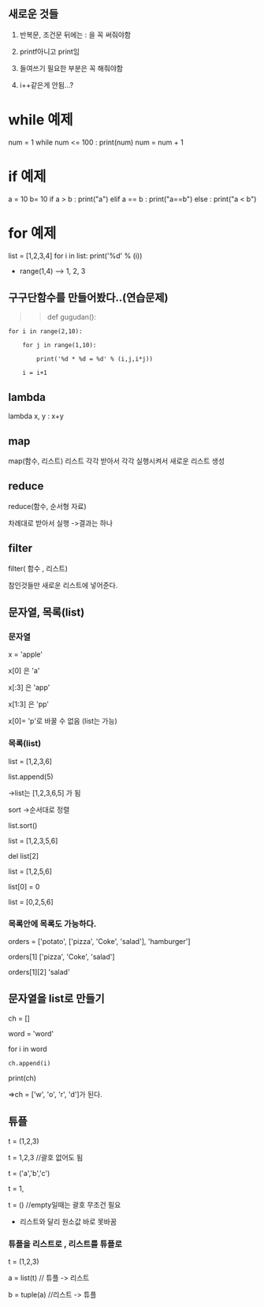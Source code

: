 ## 새로운 것들

1. 반복문, 조건문 뒤에는 : 을 꼭 써줘야함

2. printf아니고 print임

3. 들여쓰기 필요한 부분은 꼭 해줘야함

4. i++같은게 안됨...?

# while 예제

num = 1
while num <= 100 :
    print(num)
    num = num + 1
# if 예제
a = 10
b= 10
if a > b :
    print("a")
elif a == b :
    print("a==b")
else :
    print("a < b")


# for 예제

list = [1,2,3,4]
for i in list:
    print('%d' % (i))

* range(1,4) --> 1, 2, 3

## 구구단함수를 만들어봤다..(연습문제)

>> def gugudan():

    for i in range(2,10):

        for j in range(1,10):

            print('%d * %d = %d' % (i,j,i*j))

        i = i+1

## lambda
 lambda x, y : x+y

 ## map

 map(함수, 리스트)
 리스트 각각 받아서 각각 실행시켜서 새로운 리스트 생성

 ## reduce

 reduce(함수, 순서형 자료)

차례대로 받아서 실행 ->결과는 하나

## filter
 
filter( 함수 , 리스트)

참인것들만 새로운 리스트에 넣어준다.

## 문자열, 목록(list)

### 문자열

x = 'apple'

x[0] 은 'a'

x[:3] 은 'app'

x[1:3] 은 'pp'

x[0]= 'p'로 바꿀 수 없음
(list는 가능)

### 목록(list)

list = [1,2,3,6]

list.append(5)

->list는 [1,2,3,6,5] 가 됨

sort ->순서대로 정렬

list.sort()

list = [1,2,3,5,6]

del list[2]

list = [1,2,5,6]

list[0] = 0

list = [0,2,5,6]

### 목록안에 목록도 가능하다.

orders = ['potato', ['pizza', 'Coke', 'salad'], 'hamburger']

 orders[1]
['pizza', 'Coke', 'salad']

orders[1][2] 'salad'

## 문자열을 list로 만들기

ch = []

word = 'word'

for i in word

    ch.append(i)
print(ch)

=>ch = ['w', 'o', 'r', 'd']가 된다.

## 튜플


t = (1,2,3)

t = 1,2,3 //괄호 없어도 됨

t = ('a','b','c')

t = 1,

t = () //empty일때는 괄호 무조건 필요


- 리스트와 달리 원소값 바로 못바꿈

### 튜플을 리스트로 , 리스트를 튜플로

t = (1,2,3)

a = list(t) // 튜플 -> 리스트

b = tuple(a) //리스트 -> 튜플








    